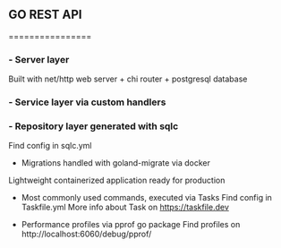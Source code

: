 ##  GO REST API
================

### - Server layer
Built with net/http web server + chi router + postgresql database

### - Service layer via custom handlers

### - Repository layer generated with sqlc
Find config in sqlc.yml

- Migrations handled with goland-migrate via docker

Lightweight containerized application ready for production

- Most commonly used commands, executed via Tasks
Find config in Taskfile.yml
More info about Task on https://taskfile.dev

- Performance profiles via pprof go package 
Find profiles on http://localhost:6060/debug/pprof/
